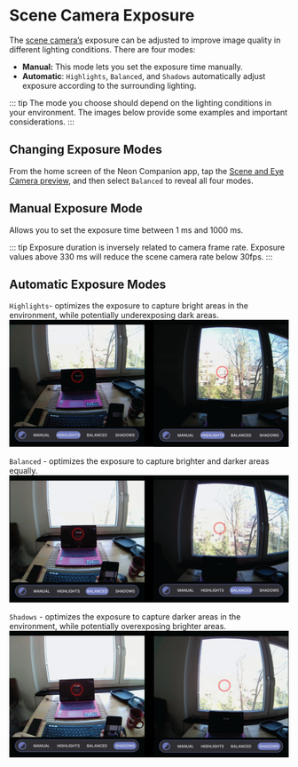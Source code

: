 # Scene Camera Exposure
The [scene camera’s](https://docs.pupil-labs.com/neon/data-collection/data-streams/#scene-video) exposure can be adjusted to improve image quality in different lighting conditions. There are four modes:

- **Manual:** This mode lets you set the exposure time manually.
- **Automatic**: `Highlights`, `Balanced`, and `Shadows` automatically adjust exposure according to the surrounding lighting.

::: tip 
The mode you choose should depend on the lighting conditions in your environment. The images below provide some 
examples and important considerations.
:::

## Changing Exposure Modes
From the home screen of the Neon Companion app, tap 
the [Scene and Eye Camera preview](https://docs.pupil-labs.com/neon/data-collection/first-recording/#_4-open-the-live-preview), 
and then select `Balanced` to reveal all four modes.

## Manual Exposure Mode
Allows you to set the exposure time between 1 ms and 1000 ms. 

::: tip
Exposure duration is inversely related to camera frame rate. Exposure values above 330 ms will reduce the scene camera rate below 30fps.
:::

## Automatic Exposure Modes
`Highlights`- optimizes the exposure to capture bright areas in the environment, while potentially underexposing dark areas.
![This mode optimizes the exposure to capture bright areas in the environment, while potentially underexposing dark areas.](Highlight.webp)
   
`Balanced` - optimizes the exposure to capture brighter and darker areas equally.
![This mode optimizes the exposure to capture brighter and darker areas in the environment equally.](./Balance.webp)

`Shadows` - optimizes the exposure to capture darker areas in the environment, while potentially overexposing brighter areas.
![This mode optimizes the exposure to capture darker areas in the environment, while potentially overexposing bright areas.](Shadow.webp)
